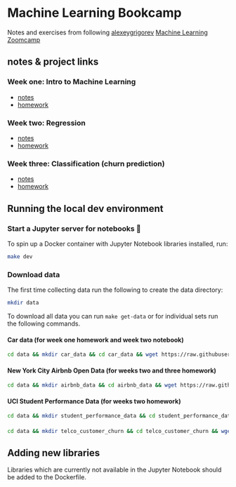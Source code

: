 # Machine Learning Bookcamp

Notes and exercises from following [alexeygrigorev](https://github.com/alexeygrigorev) [Machine Learning Zoomcamp](https://github.com/alexeygrigorev/mlbookcamp-code/tree/master/course-zoomcamp)


## notes & project links
### Week one: Intro to Machine Learning

- [notes](notes/week_one.md)
- [homework](notebooks/homework_week_1.ipynb)

### Week two: Regression

- [notes](notebooks/week_two_predicting_car_price.ipynb)
- [homework](notebooks/homework_week_2.ipynb)

### Week three: Classification (churn prediction)

- [notes]()
- [homework]()

## Running the local dev environment
### Start a Jupyter server for notebooks 📓

To spin up a Docker container with Jupyter Notebook libraries installed, run:

```sh
make dev
```

### Download data

The first time collecting data run the following to create the data directory:

```sh
mkdir data
```

To download all data you can run `make get-data` or for individual sets run the following commands.  

#### Car data (for week one homework and week two notebook)

```sh
cd data && mkdir car_data && cd car_data && wget https://raw.githubusercontent.com/alexeygrigorev/mlbookcamp-code/master/chapter-02-car-price/data.csv
```

#### New York City Airbnb Open Data (for weeks two and three homework)

```sh
cd data && mkdir airbnb_data && cd airbnb_data && wget https://raw.githubusercontent.com/alexeygrigorev/datasets/master/AB_NYC_2019.csv
```

#### UCI Student Performance Data (for weeks two homework)

```sh
cd data && mkdir student_performance_data && cd student_performance_data && wget https://archive.ics.uci.edu/ml/machine-learning-databases/00320/student.zip && unzip student.zip
```

#### 

```sh
cd data && mkdir telco_customer_churn && cd telco_customer_churn && wget https://raw.githubusercontent.com/alexeygrigorev/mlbookcamp-code/master/chapter-03-churn-prediction/WA_Fn-UseC_-Telco-Customer-Churn.csv
```


## Adding new libraries

Libraries which are currently not available in the Jupyter Notebook should be added to the Dockerfile.